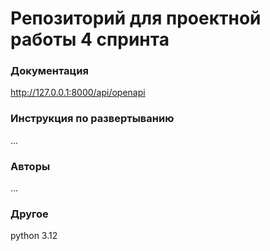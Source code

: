 # **Репозиторий для проектной работы 4 спринта**

### Документация

http://127.0.0.1:8000/api/openapi

### Инструкция по развертыванию
...

### Авторы
...

### Другое

python 3.12